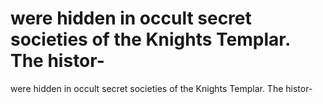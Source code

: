 # were hidden in occult secret societies of the Knights Templar. The histor-

were hidden in occult secret societies of the Knights Templar. The histor-
